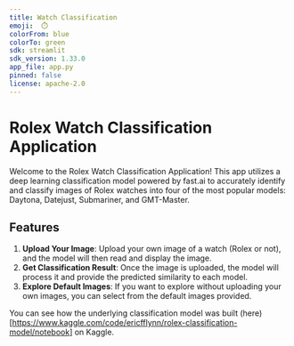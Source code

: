 ```yaml
---
title: Watch Classification
emoji: 	⏱️
colorFrom: blue
colorTo: green
sdk: streamlit
sdk_version: 1.33.0
app_file: app.py
pinned: false
license: apache-2.0
---
```

# Rolex Watch Classification Application

Welcome to the Rolex Watch Classification Application! This app utilizes a deep learning classification model powered by fast.ai to accurately identify and classify images of Rolex watches into four of the most popular models: Daytona, Datejust, Submariner, and GMT-Master.

## Features
1. **Upload Your Image**: Upload your own image of a watch (Rolex or not), and the model will then read and display the image.
2. **Get Classification Result**: Once the image is uploaded, the model will process it and provide the predicted similarity to each model.
3. **Explore Default Images**: If you want to explore without uploading your own images, you can select from the default images provided.

You can see how the underlying classification model was built (here)[https://www.kaggle.com/code/ericfflynn/rolex-classification-model/notebook] on Kaggle.